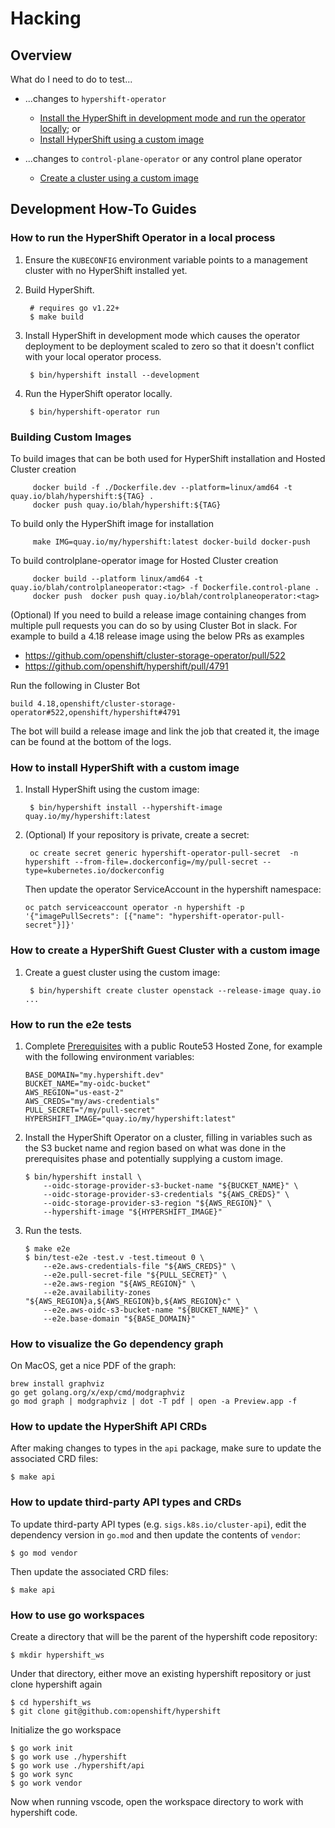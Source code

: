 # Hacking

## Overview

What do I need to do to test...

* ...changes to `hypershift-operator`

  * [Install the HyperShift in development mode and run the operator locally](#how-to-run-the-hypershift-operator-in-a-local-process); or
  * [Install HyperShift using a custom image](#how-to-install-hypershift-with-a-custom-image)

* ...changes to `control-plane-operator` or any control plane operator

  * [Create a cluster using a custom image](#how-to-create-a-hypershift-guest-cluster-with-a-custom-image)

## Development How-To Guides

### How to run the HyperShift Operator in a local process

1. Ensure the `KUBECONFIG` environment variable points to a management cluster
   with no HyperShift installed yet.

2. Build HyperShift.

        # requires go v1.22+
        $ make build

3. Install HyperShift in development mode which causes the operator deployment
   to be deployment scaled to zero so that it doesn't conflict with your local
   operator process.

        $ bin/hypershift install --development

4. Run the HyperShift operator locally.

        $ bin/hypershift-operator run

### Building Custom Images
To build images that can be both used for HyperShift installation and Hosted Cluster creation

         docker build -f ./Dockerfile.dev --platform=linux/amd64 -t quay.io/blah/hypershift:${TAG} .
         docker push quay.io/blah/hypershift:${TAG}


To build only the HyperShift image for installation

         make IMG=quay.io/my/hypershift:latest docker-build docker-push


To build controlplane-operator image for Hosted Cluster creation

         docker build --platform linux/amd64 -t quay.io/blah/controlplaneoperator:<tag> -f Dockerfile.control-plane .
         docker push  docker push quay.io/blah/controlplaneoperator:<tag>


(Optional) If you need to build a release image containing changes from multiple pull requests you can do so by using Cluster Bot in slack.
   For example to build a 4.18 release image using the below PRs as examples
   * https://github.com/openshift/cluster-storage-operator/pull/522
   * https://github.com/openshift/hypershift/pull/4791

Run the following in Cluster Bot

    build 4.18,openshift/cluster-storage-operator#522,openshift/hypershift#4791

The bot will build a release image and link the job that created it, the image can be found at the bottom of the logs.


### How to install HyperShift with a custom image
1. Install HyperShift using the custom image:

        $ bin/hypershift install --hypershift-image quay.io/my/hypershift:latest

2. (Optional) If your repository is private, create a secret:

        oc create secret generic hypershift-operator-pull-secret  -n hypershift --from-file=.dockerconfig=/my/pull-secret --type=kubernetes.io/dockerconfig

   Then update the operator ServiceAccount in the hypershift namespace:

       oc patch serviceaccount operator -n hypershift -p '{"imagePullSecrets": [{"name": "hypershift-operator-pull-secret"}]}'

### How to create a HyperShift Guest Cluster with a custom image
1. Create a guest cluster using the custom image:

        $ bin/hypershift create cluster openstack --release-image quay.io ...

### How to run the e2e tests

1. Complete [Prerequisites](https://hypershift-docs.netlify.app/getting-started/#prerequisites) with a public Route53
   Hosted Zone, for example with the following environment variables:

   ```shell
   BASE_DOMAIN="my.hypershift.dev"
   BUCKET_NAME="my-oidc-bucket"
   AWS_REGION="us-east-2"
   AWS_CREDS="my/aws-credentials"
   PULL_SECRET="/my/pull-secret"
   HYPERSHIFT_IMAGE="quay.io/my/hypershift:latest"
   ```

2. Install the HyperShift Operator on a cluster, filling in variables such as the S3 bucket name and region based on
   what was done in the prerequisites phase and potentially supplying a custom image.

   ```shell
   $ bin/hypershift install \
       --oidc-storage-provider-s3-bucket-name "${BUCKET_NAME}" \
       --oidc-storage-provider-s3-credentials "${AWS_CREDS}" \
       --oidc-storage-provider-s3-region "${AWS_REGION}" \
       --hypershift-image "${HYPERSHIFT_IMAGE}"
   ```

2. Run the tests.

   ```shell
   $ make e2e
   $ bin/test-e2e -test.v -test.timeout 0 \
       --e2e.aws-credentials-file "${AWS_CREDS}" \
       --e2e.pull-secret-file "${PULL_SECRET}" \
       --e2e.aws-region "${AWS_REGION}" \
       --e2e.availability-zones "${AWS_REGION}a,${AWS_REGION}b,${AWS_REGION}c" \
       --e2e.aws-oidc-s3-bucket-name "${BUCKET_NAME}" \
       --e2e.base-domain "${BASE_DOMAIN}"
   ```

### How to visualize the Go dependency graph

On MacOS, get a nice PDF of the graph:

```
brew install graphviz
go get golang.org/x/exp/cmd/modgraphviz
go mod graph | modgraphviz | dot -T pdf | open -a Preview.app -f
```

### How to update the HyperShift API CRDs

After making changes to types in the `api` package, make sure to update the
associated CRD files:

```shell
$ make api
```

### How to update third-party API types and CRDs

To update third-party API types (e.g. `sigs.k8s.io/cluster-api`), edit the dependency
version in `go.mod` and then update the contents of `vendor`:

```shell
$ go mod vendor
```

Then update the associated CRD files:

```shell
$ make api
```

### How to use go workspaces

Create a directory that will be the parent of the hypershift
code repository:

```shell
$ mkdir hypershift_ws
```

Under that directory, either move an existing hypershift repository or just clone hypershift again

```shell
$ cd hypershift_ws
$ git clone git@github.com:openshift/hypershift
```

Initialize the go workspace

```shell
$ go work init
$ go work use ./hypershift
$ go work use ./hypershift/api
$ go work sync
$ go work vendor
```

Now when running vscode, open the workspace directory to work with hypershift code.
